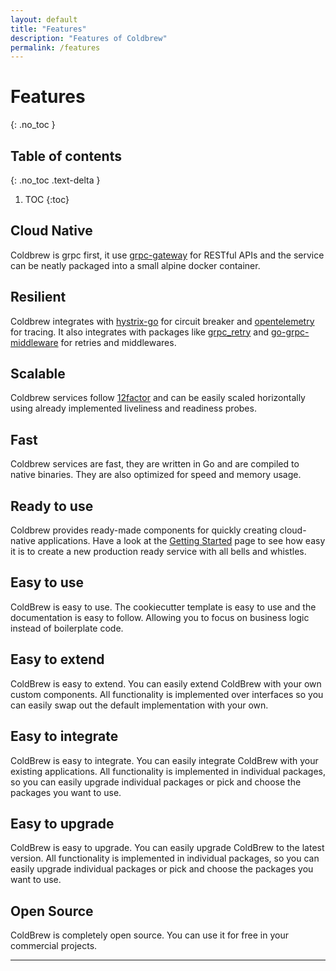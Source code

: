 ```yaml
---
layout: default
title: "Features"
description: "Features of Coldbrew"
permalink: /features
---
```

# Features
{: .no_toc }

## Table of contents
{: .no_toc .text-delta }

1. TOC
{:toc}

## Cloud Native

Coldbrew is grpc first, it use [grpc-gateway] for RESTful APIs and the service can be neatly packaged into a small alpine docker container.

## Resilient

Coldbrew integrates with [hystrix-go] for circuit breaker and [opentelemetry] for tracing. It also integrates with packages like [grpc_retry] and [go-grpc-middleware] for retries and middlewares.

## Scalable

Coldbrew services follow [12factor] and can be easily scaled horizontally using already implemented liveliness and readiness probes.

## Fast

Coldbrew services are fast, they are written in Go and are compiled to native binaries. They are also optimized for speed and memory usage.

## Ready to use

Coldbrew provides ready-made components for quickly creating cloud-native applications. Have a look at the [Getting Started] page to see how easy it is to create a new production ready service with all bells and whistles.

## Easy to use

ColdBrew is easy to use. The cookiecutter template is easy to use and the documentation is easy to follow. Allowing you to focus on business logic instead of boilerplate code.

## Easy to extend

ColdBrew is easy to extend. You can easily extend ColdBrew with your own custom components. All functionality is implemented over interfaces so you can easily swap out the default implementation with your own.

## Easy to integrate

ColdBrew is easy to integrate. You can easily integrate ColdBrew with your existing applications. All functionality is implemented in individual packages, so you can easily upgrade individual packages or pick and choose the packages you want to use.

## Easy to upgrade

ColdBrew is easy to upgrade. You can easily upgrade ColdBrew to the latest version. All functionality is implemented in individual packages, so you can easily upgrade individual packages or pick and choose the packages you want to use.

## Open Source

ColdBrew is completely open source. You can use it for free in your commercial projects.

---
[orion]: https://github.com/carousell/Orion
[grpc]:https://grpc.io/
[grpc-gateway]:https://grpc-ecosystem.github.io/grpc-gateway/
[prometheus]:https://prometheus.io/
[jaeger]:https://www.jaegertracing.io/
[opentracing]:https://opentracing.io/
[hystrix-go]: https://pkg.go.dev/github.com/afex/hystrix-go
[new relic]: https://newrelic.com/
[sentry]: https://sentry.io/
[go-grpc-middleware]: https://pkg.go.dev/github.com/grpc-ecosystem/go-grpc-middleware
[grpc_retry]: https://pkg.go.dev/github.com/grpc-ecosystem/go-grpc-middleware/retry
[opentelemetry]: https://opentelemetry.io/
[DRY]: https://en.wikipedia.org/wiki/Don%27t_repeat_yourself
[12factor]: https://12factor.net/
[getting started]: /getting-started/

